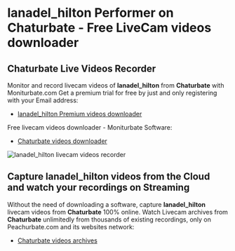 # lanadel_hilton Performer on Chaturbate - Free LiveCam videos downloader

## Chaturbate Live Videos Recorder

Monitor and record livecam videos of **lanadel_hilton** from **Chaturbate** with Moniturbate.com
Get a premium trial for free by just and only registering with your Email address:
* [lanadel_hilton Premium videos downloader](https://moniturbate.com/request-demo-licence-key.html)

Free livecam videos downloader - Moniturbate Software:
* [Chaturbate videos downloader](https://moniturbate.com/moniturbate-download-software.html)

![lanadel_hilton livecam videos recorder](https://peachurnet.com/templates/moniturbate-software.png)


## Capture lanadel_hilton videos from the Cloud and watch your recordings on Streaming

Without the need of downloading a software, capture **lanadel_hilton** livecam videos from **Chaturbate** 100% online.
Watch Livecam archives from **Chaturbate** unlimitedly from thousands of existing recordings, only on Peachurbate.com and its websites network:
* [Chaturbate videos archives](https://peachurnet.com/)